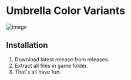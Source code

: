 # Umbrella Color Variants

![image](https://github.com/SDmodding/UmbrellaColorVariants/assets/29150970/9c59339e-5c4c-4dba-b829-c9d72074d588)

## Installation

1. Download latest release from releases.
2. Extract all files in game folder.
3. That's all have fun.
